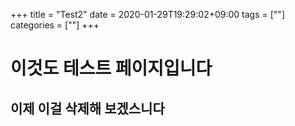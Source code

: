 +++
title = "Test2"
date = 2020-01-29T19:29:02+09:00
tags = [""]
categories = [""]
+++

# 이것도 테스트 페이지입니다
## 이제 이걸 삭제해 보겠스니다
